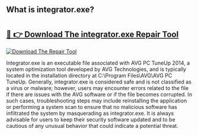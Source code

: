 ## What is integrator.exe? 

# <h2><a href="https://exedetect.com/download.php?integrator.exe">🔗 👉 Download The integrator.exe Repair Tool</a></h2>

[![Download The Repair Tool](https://exedetect.com/download-button.jpg)](https://exedetect.com/download.php?integrator.exe)

Integrator.exe is an executable file associated with AVG PC TuneUp 2014, a system optimization tool developed by AVG Technologies, and is typically located in the installation directory at C:\Program Files\AVG\AVG PC TuneUp\. Generally, integrator.exe is considered safe and is not classified as a virus or malware; however, users may encounter errors related to the file if there are issues with the AVG software or if the file becomes corrupted. In such cases, troubleshooting steps may include reinstalling the application or performing a system scan to ensure that no malicious software has infiltrated the system by masquerading as integrator.exe. It is always advisable for users to keep their security software updated and to be cautious of any unusual behavior that could indicate a potential threat.